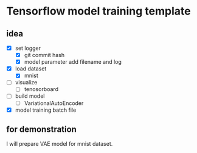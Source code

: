 # Tensorflow model training template

## idea
 - [x] set logger
    - [x] git commit hash
    - [x] model parameter add filename and log
 - [x] load dataset
    - [x] mnist
 - [ ] visualize 
     - [ ] tenosorboard
 - [ ] build model
    - [ ] VariationalAutoEncoder
 - [x] model training batch file

## for demonstration
I will prepare VAE model for mnist dataset.
